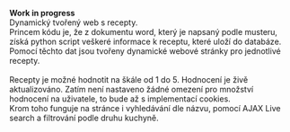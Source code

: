 **Work in progress**</br>
Dynamický tvořený web s recepty.</br>
Princem kódu je, že z dokumentu word, který je napsaný podle musteru, získá python script veškeré informace k receptu, které uloží do databáze.</br>
Pomocí těchto dat jsou tvořeny dynamické webové stránky pro jednotlivé recepty.</br>
</br>
Recepty je možné hodnotit na škále od 1 do 5. Hodnocení je živě aktualizováno. Zatím není nastaveno žádné omezení pro množství hodnocení na uživatele, to bude až s implementací cookies.</br>
Krom toho funguje na stránce i vyhledávání dle názvu, pomocí AJAX Live search a filtrování podle druhu kuchyně.</br>
